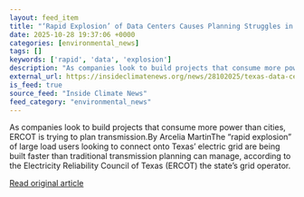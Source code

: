 ```yaml
---
layout: feed_item
title: "‘Rapid Explosion’ of Data Centers Causes Planning Struggles in Texas"
date: 2025-10-28 19:37:06 +0000
categories: [environmental_news]
tags: []
keywords: ['rapid', 'data', 'explosion']
description: "As companies look to build projects that consume more power than cities, ERCOT is trying to plan transmission"
external_url: https://insideclimatenews.org/news/28102025/texas-data-center-grid-planning-struggles/
is_feed: true
source_feed: "Inside Climate News"
feed_category: "environmental_news"
---
```


As companies look to build projects that consume more power than cities, ERCOT is trying to plan transmission.By Arcelia MartinThe “rapid explosion” of large load users looking to connect onto Texas’ electric grid are being built faster than traditional transmission planning can manage, according to the Electricity Reliability Council of Texas (ERCOT) the state’s grid operator.&nbsp;

[Read original article](https://insideclimatenews.org/news/28102025/texas-data-center-grid-planning-struggles/)
